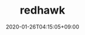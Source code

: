 ---
title: redhawk
description: Open source infrastructures audit and management tool
date: 2020-01-26T04:15:05+09:00
draft: false
updatesBanner: "Coming Soon - &nbsp; [Redhawk](https://github.com/DevopsArtFactory/redhawk) &nbsp; will be released"
landing:
  image: favicon/android-icon-192x192.png
  title:
    - Redhawk
  text:
    - Open source infrastructures audit and management tool
  titleColor:
  textColor:
  spaceBetweenTitleText: 25
  buttons:
    - link: docs/gettingstarted/quickstart
      text: GET STARTED
      color: primary
    - link: https://github.com/DevopsArtFactory/redhawk
      text: DOWNLOAD
      color: default
footer:
 # sections:
 #   - title: General
 #     links:
 #       - title: Docs
 #         link: https://gohugo.io/
 #       - title: Learn
 #         link: https://gohugo.io/
 #       - title: Showcase
 #         link: https://gohugo.io/
 #       - title: Blog
 #         link: https://gohugo.io/
 #   - title: resources
 #     links:
 #       - title: GitHub
 #         link: https://gohugo.io/
 #       - title: Releases
 #         link: https://gohugo.io/
 #       - title: Spectrum
 #         link: https://gohugo.io/
 #       - title: Telemetry
 #         link: https://gohugo.io/
 #   - title: Features
 #     links:
 #       - title: GitHub
 #         link: https://gohugo.io/
 #       - title: Releases
 #         link: https://gohugo.io/
 #       - title: Spectrum
 #         link: https://gohugo.io/
 #       - title: Telemetry
 #         link: https://gohugo.io/
  contents: 
    align: left
    applySinglePageCss: false
    markdown:
      |
      ## Redhawk Docs
      Copyright © DevOps Art Factory 2020. All rights reserved.

sections:
  - bgcolor: teal
    type: card
    description: "Redhawk is a open-sourced infrastructure audit and management tool. You could easily find the cloud infrastructure resources in detail."
    header: 
      title: Why redhawk
      hlcolor: "#8bc34a"
      color: '#fff'
      fontSize: 32
      width: 220
    cards:
      - subtitle: Multi Account
        subtitlePosition: center
        description: "You can find all resources in multi-accounts. Redhawk uses assume role you specify in the config file."
        image: images/section/keyboard.png
        color: white
      - subtitle: Multi Format 
        subtitlePosition: center
        description: "You can find resources in the command line or export the result to csv. More output formats will be added soon"
        image: images/section/processor.png
        color: white
      - subtitle: Productivity
        subtitlePosition: center
        description: "You don't need to check resources in the console. Just let redhawk find your resources"
        image: images/section/root-server.png
        color: white
  - bgcolor: DarkSlateBlue
    type: normal
    header:
      title: Audit with redhawk
      hlcolor: DarkKhaki
      color: "#fff"
      fontSize: 32
      width: 340
    body:
      subtitle: Simple and Customizable 
      subtitlePosition: left
      description: "You can choose the resources you want to find with redhawk. This could be done with a simple configuration file"
      color: white
      image: images/section/root-server.png
      imagePosition: left
---
